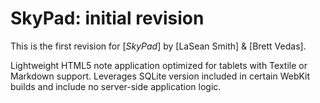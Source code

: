 # SkyPad: initial revision

This is the first revision for
[*SkyPad*]
by [LaSean Smith] & [Brett Vedas].

Lightweight HTML5 note application optimized for tablets with Textile or Markdown support.  Leverages SQLite version included in certain WebKit builds and include no server-side application logic.